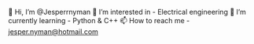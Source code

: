  👋 Hi, I’m @Jesperrnyman
  👀 I’m interested in - Electrical engineering
  🌱 I’m currently learning - Python & C++
  📫 How to reach me - jesper.nyman@hotmail.com

<!---
Jesperrnyman/Jesperrnyman is a ✨ special ✨ repository because its `README.md` (this file) appears on your GitHub profile.
You can click the Preview link to take a look at your changes.
--->

